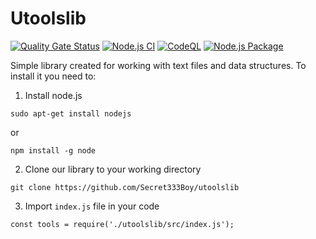 # Utoolslib

[![Quality Gate Status](https://sonarcloud.io/api/project_badges/measure?project=Secret333Boy_utoolslib&metric=alert_status)](https://sonarcloud.io/dashboard?id=Secret333Boy_utoolslib)
[![Node.js CI](https://github.com/Secret333Boy/utoolslib/actions/workflows/node.js.yml/badge.svg)](https://github.com/Secret333Boy/utoolslib/actions/workflows/node.js.yml)
[![CodeQL](https://github.com/Secret333Boy/utoolslib/actions/workflows/codeql-analysis.yml/badge.svg)](https://github.com/Secret333Boy/utoolslib/actions/workflows/codeql-analysis.yml)
[![Node.js Package](https://github.com/Secret333Boy/utoolslib/actions/workflows/release-package.yml/badge.svg)](https://github.com/Secret333Boy/utoolslib/actions/workflows/release-package.yml)

Simple library created for working with text files and data structures.
To install it you need to:

1. Install node.js

```
sudo apt-get install nodejs
```

or

```
npm install -g node
```

2. Clone our library to your working directory

```
git clone https://github.com/Secret333Boy/utoolslib
```

3. Import `index.js` file in your code

```
const tools = require('./utoolslib/src/index.js');
```
